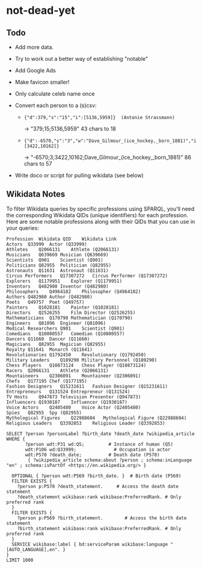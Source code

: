 # not-dead-yet

## Todo

 * Add more data.  

 * Try to work out a better way of establishing "notable"

 * Add Google Ads

 * Make favicon smaller!

 * Only calculate celeb name once

 * Convert each person to a (s)csv:
    *     {"d":379,"s":"15","i":[5136,5959]}  (Antonie Strassmann) 
       -> "379;15;5136,5959"  43 chars to 18
    *     {"d":-6570,"s":"3","w":"Dave_Gilmour_(ice_hockey,_born_1881)","i":[3422,10162]}
       -> "-6570;3;3422,10162;Dave_Gilmour_(ice_hockey,_born_1881)"  86 chars to 57

 * Write doco or script for pulling wikidata (see below)

## Wikidata Notes

To filter Wikidata queries by specific professions using SPARQL, you'll need the corresponding Wikidata QIDs (unique identifiers) for each profession. Here are some notable professions along with their QIDs that you can use in your queries:

```
Profession	Wikidata QID	Wikidata Link
Actors	Q33999	Actor (Q33999)
Athletes	Q2066131	Athlete (Q2066131)
Musicians	Q639669	Musician (Q639669)
Scientists	Q901	Scientist (Q901)
Politicians	Q82955	Politician (Q82955)
Astronauts	Q11631	Astronaut (Q11631)
Circus Performers	Q17307272	Circus Performer (Q17307272)
Explorers	Q1179951	Explorer (Q1179951)
Inventors	Q482980	Inventor (Q482980)
Philosophers	Q4964182	Philosopher (Q4964182)
Authors	Q482980	Author (Q482980)
Poets	Q49757	Poet (Q49757)
Painters	Q1028181	Painter (Q1028181)
Directors	Q2526255	Film Director (Q2526255)
Mathematicians	Q170790	Mathematician (Q170790)
Engineers	Q81096	Engineer (Q81096)
Medical Researchers	Q901	Scientist (Q901)
Comedians	Q10800557	Comedian (Q10800557)
Dancers	Q11660	Dancer (Q11660)
Magicians	Q82955	Magician (Q82955)
Royalty	Q11641	Monarch (Q11641)
Revolutionaries	Q1792450	Revolutionary (Q1792450)
Military Leaders	Q189290	Military Personnel (Q189290)
Chess Players	Q10873124	Chess Player (Q10873124)
Racers	Q2066131	Athlete (Q2066131)
Mountaineers	Q2306091	Mountaineer (Q2306091)
Chefs	Q177195	Chef (Q177195)
Fashion Designers	Q15231611	Fashion Designer (Q15231611)
Entrepreneurs	Q131524	Entrepreneur (Q131524)
TV Hosts	Q947873	Television Presenter (Q947873)
Influencers	Q1930187	Influencer (Q1930187)
Voice Actors	Q2405480	Voice Actor (Q2405480)
Spies	Q82955	Spy (Q82955)
Mythological Figures	Q22988604	Mythological Figure (Q22988604)
Religious Leaders	Q3392853	Religious Leader (Q3392853)
```


```
SELECT ?person ?personLabel ?birth_date ?death_date ?wikipedia_article
WHERE {
       ?person wdt:P31 wd:Q5;         # Instance of human (Q5)
       wdt:P106 wd:Q33999;              # Occupation is actor
       wdt:P570 ?death_date;          # Death date (P570)
        { ?wikipedia_article schema:about ?person ; schema:inLanguage "en" ; schema:isPartOf <https://en.wikipedia.org/> }

  OPTIONAL { ?person wdt:P569 ?birth_date. }  # Birth date (P569)
  FILTER EXISTS {
    ?person p:P570 ?death_statement.     # Access the death date statement
    ?death_statement wikibase:rank wikibase:PreferredRank. # Only preferred rank
  }
  FILTER EXISTS {
    ?person p:P569 ?birth_statement.        # Access the birth date statement
    ?birth_statement wikibase:rank wikibase:PreferredRank. # Only preferred rank
  }
  SERVICE wikibase:label { bd:serviceParam wikibase:language "[AUTO_LANGUAGE],en". }
}
LIMIT 1000
```


